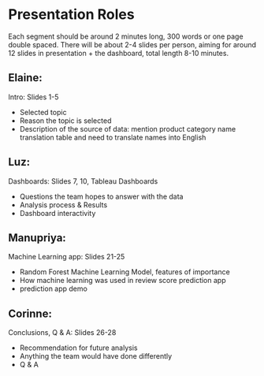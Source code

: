 # Presentation Roles 


Each segment should be around 2 minutes long, 300 words or one page double spaced.  There will be about 2-4 slides per person, aiming for around 12 slides in presentation + the dashboard, total length 8-10 minutes.

## Elaine:


Intro:  Slides 1-5


*   Selected topic
*   Reason the topic is selected
*   Description of the source of data: mention product category name translation table and need to translate names into English


## Luz:


Dashboards: Slides 7, 10, Tableau Dashboards


*   Questions the team hopes to answer with the data
*   Analysis process & Results
*   Dashboard interactivity


## Manupriya:


Machine Learning app: Slides 21-25

*   Random Forest Machine Learning Model, features of importance
*   How machine learning was used in review score prediction app
*   prediction app demo


## Corinne:


Conclusions, Q & A: Slides 26-28

*   Recommendation for future analysis
*   Anything the team would have done differently
*   Q & A